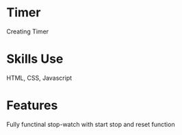# Timer
Creating Timer
# Skills Use
HTML, CSS, Javascript
# Features
Fully functinal stop-watch with start stop and reset function



